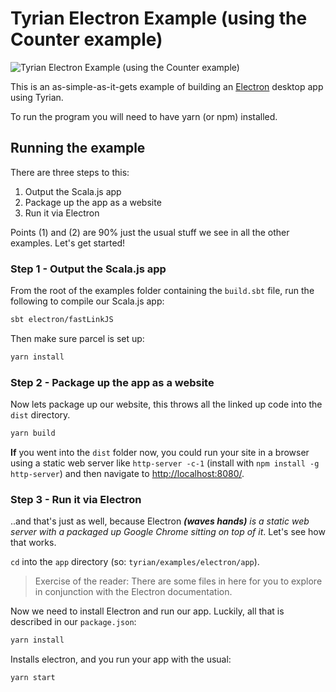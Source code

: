 # Tyrian Electron Example (using the Counter example)

![Tyrian Electron Example (using the Counter example)](tyrian_electron_example.png "Tyrian Electron Example (using the Counter example)")

This is an as-simple-as-it-gets example of building an [Electron](https://www.electronjs.org/) desktop app using Tyrian.

To run the program you will need to have yarn (or npm) installed.

## Running the example

There are three steps to this:

1. Output the Scala.js app
2. Package up the app as a website
3. Run it via Electron

Points (1) and (2) are 90% just the usual stuff we see in all the other examples. Let's get started!

### Step 1 - Output the Scala.js app

From the root of the examples folder containing the `build.sbt` file, run the following to compile our Scala.js app:

```sh
sbt electron/fastLinkJS
```

Then make sure parcel is set up:

```sh
yarn install
```

### Step 2 - Package up the app as a website

Now lets package up our website, this throws all the linked up code into the `dist` directory.

```sh
yarn build
```

**If** you went into the `dist` folder now, you could run your site in a browser using a static web server like `http-server -c-1` (install with `npm install -g http-server`) and then navigate to [http://localhost:8080/](http://localhost:8080/).

### Step 3 - Run it via Electron

..and that's just as well, because Electron ***(waves hands)*** _is a static web server with a packaged up Google Chrome sitting on top of it_. Let's see how that works.

`cd` into the `app` directory (so: `tyrian/examples/electron/app`).

> Exercise of the reader: There are some files in here for you to explore in conjunction with the Electron documentation.

Now we need to install Electron and run our app. Luckily, all that is described in our `package.json`:

```sh
yarn install
```

Installs electron, and you run your app with the usual:

```sh
yarn start
```
